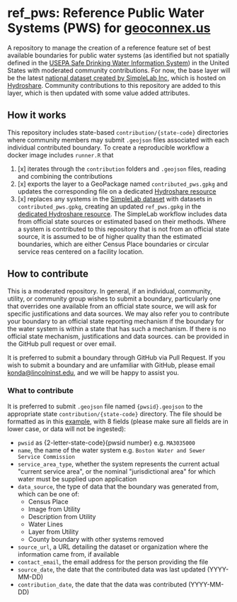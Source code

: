 # ref_pws: Reference Public Water Systems (PWS) for [geoconnex.us](https://geoconnex.us) 
A repository to manage the creation of a reference feature set of best available boundaries for public water systems (as identified but not spatially defined in the [USEPA Safe Drinking Water Information System](https://echo.epa.gov/tools/data-downloads/sdwa-download-summary)) in the United States with moderated community contributions. For now, the base layer will be the latest [national dataset created by SimpleLab Inc](https://github.com/SimpleLab-Inc/wsb), which is hosted on [Hydroshare](https://www.hydroshare.org/resource/20b908d73a784fc1a097a3b3f2b58bfb/). Community contributions to this repository are added to this layer, which is then updated with some value added attributes. 

## How it works

This repository includes state-based `contribution/{state-code}` directories where community members may submit `.geojson` files associated with each individual contributed boundary. To create a reproducible workflow a docker image includes `runner.R` that

1. [x] iterates through the `contribution` folders and `.geojson` files, reading and combining the contributions
2. [x] exports the layer to a GeoPackage named `contributed_pws.gpkg` and updates the corresponding file on a dedicated [Hydroshare resource](https://www.hydroshare.org/resource/c9d8a6a6d87d4a39a4f05af8ef7675ad/)
3. [x] replaces any systems in the [SimpleLab dataset](https://www.hydroshare.org/resource/20b908d73a784fc1a097a3b3f2b58bfb/) with datasets in `contributed_pws.gpkg`, creating an updated `ref_pws.gpkg` in the [dedicated Hydroshare resource](https://www.hydroshare.org/resource/c9d8a6a6d87d4a39a4f05af8ef7675ad/). The SimpleLab workflow includes data from official state sources or estimated based on their methods. Where a system is contributed to this repository that is not from an official state source, it is assumed to be of higher quality than the estimated boundaries, which are either Census Place boundaries or circular service reas centered on a facility location. 


## How to contribute

This is a moderated repository. In general, if an individual, community, utility, or community group wishes to submit a boundary, particularly one that overrides one available from an official state source, we will ask for specific justifications and data sources. We may also refer you to contribute your boundary to an official state reporting mechanism if the boundary for the water system is within a state that has such a mechanism. If there is no official state mechanism, justifications and data sources. can be provided in the GitHub pull request or over email. 

It is preferred to submit a boundary through GitHub via Pull Request. If you wish to submit a boundary and are unfamiliar with GitHub, please email konda@lincolninst.edu, and we will be happy to assist you.

### What to contribute
It is preferred to submit `.geojson` file named `{pwsid}.geojson` to the appropriate state `contribution/{state-code}` directory. The file should be formatted as in this [example](https://github.com/cgs-earth/national-cws-boundary-update/blob/main/00_data/contribution/MA/MA3035000.geojson), with 8 fields (please make sure all fields are in lower case, or data will not be ingested): 

* `pwsid` as {2-letter-state-code}{pwsid number} e.g. `MA3035000`
* `name`, the name of the water system e.g. `Boston Water and Sewer Service Commission`
* `service_area_type`, whether the system represents the current actual "current service area", or the nominal "jurisdictional area" for which water must be supplied upon application
* `data_source`, the type of data that the boundary was generated from, which can be one of:
   * Census Place
   * Image from Utility
   * Description from Utility
   * Water Lines
   * Layer from Utility
   * County boundary with other systems removed
* `source_url`, a URL detailing the dataset or organization where the information came from, if available
* `contact_email`, the email address for the person providing the file
* `source_date`, the date that the contributed data was last updated (YYYY-MM-DD)
* `contribution_date`, the date that the data was contributed (YYYY-MM-DD)

